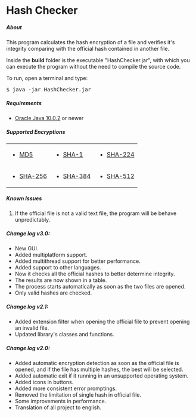 <h1>Hash Checker</h1>

<h5>About</h5>
<p>This program calculates the hash encryption of a file and verifies it's integrity comparing with the official hash contained in another file.</p>
<p>Inside the <b>build</b> folder is the executable "HashChecker.jar", with which you can execute the program without the need to compile the source code.</p>

<p>To run, open a terminal and type:<p>
<pre>$ java -jar HashChecker.jar</pre>

<h5>Requirements</h5>
<ul>
    <li><a href="http://www.oracle.com/technetwork/java/javase/downloads/jre10-downloads-4417026.html">Oracle Java 10.0.2</a> or newer</li>
</ul>

<h5>Supported Encryptions</h5>
<table>
  <tr>
    <td><ul><li><a href="https://en.wikipedia.org/wiki/MD5">MD5</a></li></ul></td>
    <td><ul><li><a href="https://en.wikipedia.org/wiki/SHA-1">SHA-1</a></li></ul></td>
    <td><ul><li><a href="https://en.wikipedia.org/wiki/SHA-2">SHA-224</a></li></ul></td>
  </tr>
  <tr>
    <td><ul><li><a href="https://en.wikipedia.org/wiki/SHA-2">SHA-256</a></li></ul></td>
    <td><ul><li><a href="https://en.wikipedia.org/wiki/SHA-2">SHA-384</a></li></ul></td>
    <td><ul><li><a href="https://en.wikipedia.org/wiki/SHA-2">SHA-512</a></li></ul></td>
  </tr>
</table>

<h5>Known Issues</h5>
<ol>
    <li>If the official file is not a valid text file, the program will be behave unpredictably.</li>
</ol>

<h5>Change log v3.0:</h5>
<ul>
    <li>New GUI.</li>
    <li>Added multiplatform support.</li>
    <li>Added multithread support for better performance.</li>
    <li>Added support to other languages.</li>
    <li>Now it checks all the official hashes to better determine integrity.</li>
    <li>The results are now shown in a table.</li>
    <li>The process starts automatically as soon as the two files are opened.</li>
    <li>Only valid hashes are checked.</li>
</ul>

<h5>Change log v2.1:</h5>
<ul>
    <li>Added extension filter when opening the official file to prevent opening an invalid file.</li>
    <li>Updated library's classes and functions.</li>
</ul>

<h5>Change log v2.0:</h5>
<ul>
    <li>Added automatic encryption detection as soon as the official file is opened, and if the file has multiple hashes, the best will be selected.</li>
    <li>Added automatic exit if it running in an unsupported operating system.</li>
    <li>Added icons in buttons.</li>
    <li>Added more consistent error promptings.</li>
    <li>Removed the limitation of single hash in official file.</li>
    <li>Some improvements in performance.</li>
    <li>Translation of all project to english.</li>
</ul>
